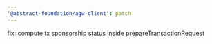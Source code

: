 ```yaml
---
'@abstract-foundation/agw-client': patch
---
```


fix: compute tx sponsorship status inside prepareTransactionRequest
